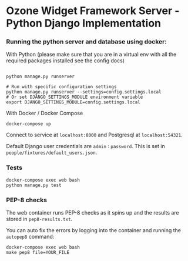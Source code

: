 # Ozone Widget Framework Server - Python Django Implementation

### Running the python server and database using docker:

With Python (please make sure that you are in a virtual env with all the required packages installed see the config docs)
```python3

python manage.py runserver

# Run with specific configuration settings
python manage.py runserver --settings=config.settings.local
# Or set DJANGO_SETTINGS_MODULE environment variable
export DJANGO_SETTINGS_MODULE=config.settings.local

```

With Docker / Docker Compose
```
docker-compose up
```

Connect to service at `localhost:8000` and Postgresql at `localhost:54321`.

Default Django user credentials are `admin` : `password`.
This is set in `people/fixtures/default_users.json`.

### Tests
```
docker-compose exec web bash
python manage.py test
```

### PEP-8 checks
The web container runs PEP-8 checks as it spins up and the results are stored in `pep8-results.txt`.

You can auto fix the errors by logging into the container and running the `autopep8` command:
```
docker-compose exec web bash
make pep8 file=YOUR_FILE
```
